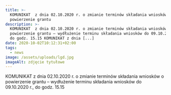 ```yaml
---
title: >-
  KOMUNIKAT  z dnia 02.10.2020 r. o zmianie terminów składania wniosków o
  powierzenie grantu
description: >-
  KOMUNIKAT  z dnia 02.10.2020 r. o zmianie terminów składania wniosków o
  powierzenie grantu – wydłużenie terminu składania wniosków do 09.10.2020 r.,
  do godz. 15.15 KOMUNIKAT z dnia [...]
date: 2020-10-02T10:12:31+02:00
tags:
  - news
image: /assets/uploads/lgd.jpg
imageAlt: zdjęcie tytułowe
---
```

KOMUNIKAT  z dnia 02.10.2020 r. o zmianie terminów składania wniosków o powierzenie grantu – wydłużenie terminu składania wniosków do 09.10.2020 r., do godz. 15.15
